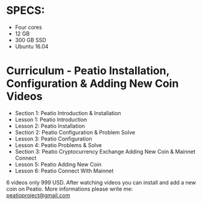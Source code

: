 SPECS:
=====================================

- Four cores
- 12 GB 
- 300 GB SSD
- Ubuntu 16.04

Curriculum - Peatio Installation, Configuration & Adding New Coin Videos
=====================================

- Section 1: Peatio Introduction & Installation
- Lesson 1: Peatio Introduction
- Lesson 2: Peatio Installation
- Section 2: Peatio Configuration & Problem Solve
- Lesson 3: Peatio Configuration
- Lesson 4: Peatio Problems & Solve
- Section 3: Peatio Cryptocurrency Exchange Adding New Coin & Mainnet Connect
- Lesson 5: Peatio Adding New Coin
- Lesson 6: Peatio Connect With Mainnet

6 videos only 999 USD. After watching videos you can install and add a new coin on Peatio. More informations please write me: peatioproject@gmail.com